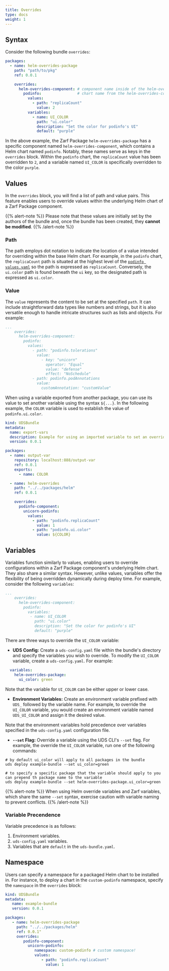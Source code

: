 ```yaml
---
title: Overrides
type: docs
weight: 1
---
```


## Syntax

Consider the following bundle `overrides`:

```yaml
packages:
  - name: helm-overrides-package
    path: "path/to/pkg"
    ref: 0.0.1

    overrides:
      helm-overrides-component: # component name inside of the helm-overrides-package Zarf pkg
        podinfo:                # chart name from the helm-overrides-component component
          values:
            - path: "replicaCount"
              value: 2
          variables:
            - name: UI_COLOR
              path: "ui.color"
              description: "Set the color for podinfo's UI"
              default: "purple"
```

In the above example, the Zarf Package `helm-overrides-package` has a specific component named `helm-overrides-component`, which contains a Helm chart named `podinfo`. Notably, these names serve as keys in the `overrides` block. Within the `podinfo` chart, the `replicaCount` value has been overridden to `2`, and a variable named `UI_COLOR` is specifically overridden to the color `purple`.

## Values

In the `overrides` block, you will find a list of path and value pairs. This feature enables users to override values within the underlying Helm chart of a Zarf Package component.

{{% alert-note %}}
Please note that these values are initially set by the authors of the bundle and, once the bundle has been created, they **cannot be modified**.
{{% /alert-note %}}

### Path

The path employs dot notation to indicate the location of a value intended for overriding within the base Helm chart. For example, in the `podinfo` chart, the `replicaCount` path is situated at the highest level of the [`podinfo values.yaml`](https://github.com/stefanprodan/podinfo/blob/master/charts/podinfo/values.yaml) so the path is expressed as `replicaCount`. Conversely, the `ui.color` path is found beneath the `ui` key, so the designated path is expressed as `ui.color`.

### Value

The `value` represents the content to be set at the specified `path`. It can include straightforward data types like numbers and strings, but it is also versatile enough to handle intricate structures such as lists and objects. For example:

```yaml
...
    overrides:
      helm-overrides-component:
        podinfo:
          values:
            - path: "podinfo.tolerations"
              value:
                - key: "unicorn"
                  operator: "Equal"
                  value: "defense"
                  effect: "NoSchedule"
            - path: podinfo.podAnnotations
              value:
                customAnnotation: "customValue"
```

When using a variable exported from another package, you can use its value to set another variable using the syntax `${...}`. In the following example, the `COLOR` variable is used to establish the value of `podinfo.ui.color`.

```yaml
kind: UDSBundle
metadata:
  name: export-vars
  description: Example for using an imported variable to set an overrides value
  version: 0.0.1

packages:
  - name: output-var
    repository: localhost:888/output-var
    ref: 0.0.1
    exports:
      - name: COLOR

  - name: helm-overrides
    path: "../../packages/helm"
    ref: 0.0.1

    overrides:
      podinfo-component:
        unicorn-podinfo:
          values:
            - path: "podinfo.replicaCount"
              value: 1
            - path: "podinfo.ui.color"
              value: ${COLOR}
```

## Variables

Variables function similarly to values, enabling users to override configurations within a Zarf Package component's underlying Helm chart. They also share a similar syntax. However, unlike values, variables offer the flexibility of being overridden dynamically during deploy time. For example, consider the following `variables`:

```yaml
...
    overrides:
      helm-overrides-component:
        podinfo:
          variables:
           - name: UI_COLOR
             path: "ui.color"
             description: "Set the color for podinfo's UI"
             default: "purple"
```

There are three ways to override the `UI_COLOR` variable:

- **UDS Config:** Create a `uds-config.yaml` file within the bundle's directory and specify the variables you wish to override. To modify the `UI_COLOR` variable, create a `uds-config.yaml`. For example:

```yaml
  variables:
    helm-overrides-package:
      ui_color: green
```

Note that the variable for `UI_COLOR` can be either upper or lower case.

- **Environment Variables:** Create an environment variable prefixed with `UDS_` followed by the variable name. For example, to override the `UI_COLOR` variable, you would create an environment variable named `UDS_UI_COLOR` and assign it the desired value.

Note that the environment variables hold precedence over variables specified in the `uds-config.yaml` configuration file.

- **`--set` Flag:** Override a variable using the UDS CLI's `--set` flag. For example, the override the `UI_COLOR` variable, run one of the following commands:

```cli
# by default ui_color will apply to all packages in the bundle
uds deploy example-bundle --set ui_color=green

# to specify a specific package that the variable should apply to you can prepend th package name to the variable
uds deploy example-bundle --set helm-overrides-package.ui_color=green
```

{{% alert-note %}}
When using Helm override variables and Zarf variables, which share the same `--set` syntax, exercise caution with variable naming to prevent conflicts.
{{% /alert-note %}}

### Variable Precendence

Variable precedence is as follows:

1. Environment variables.
2. `uds-config.yaml` variables.
3. Variables that are `default` in the `uds-bundle.yaml`.

## Namespace

Users can specify a namespace for a packaged Helm chart to be installed in. For instance, to deploy a chart in the `custom-podinfo` namespace, specify the `namespace` in the `overrides` block:

```yaml
kind: UDSBundle
metadata:
   name: example-bundle
   version: 0.0.1

packages:
   - name: helm-overrides-package
     path: "../../packages/helm"
     ref: 0.0.1"
     overrides:
        podinfo-component:
          unicorn-podinfo:
             namespace: custom-podinfo # custom namespace!
             values:
                - path: "podinfo.replicaCount"
                  value: 1
```
